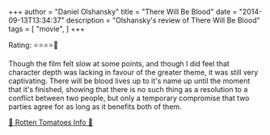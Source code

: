 +++
author = "Daniel Olshansky"
title = "There Will Be Blood"
date = "2014-09-13T13:34:37"
description = "Olshansky's review of There Will Be Blood"
tags = [
    "movie",
]
+++

Rating: ⭐⭐⭐⭐🌟

Though the film felt slow at some points, and though I did feel that  character depth was lacking in favour of the greater theme, it was still very captivating. There will be blood lives up to it's name up until the moment that it's finished, showing that there is no such thing as a resolution to a conflict between two people, but only a temporary compromise that two parties agree for as long as it benefits both of them.

[🍅 Rotten Tomatoes Info 🍅](https://www.rottentomatoes.com//m/there_will_be_blood)